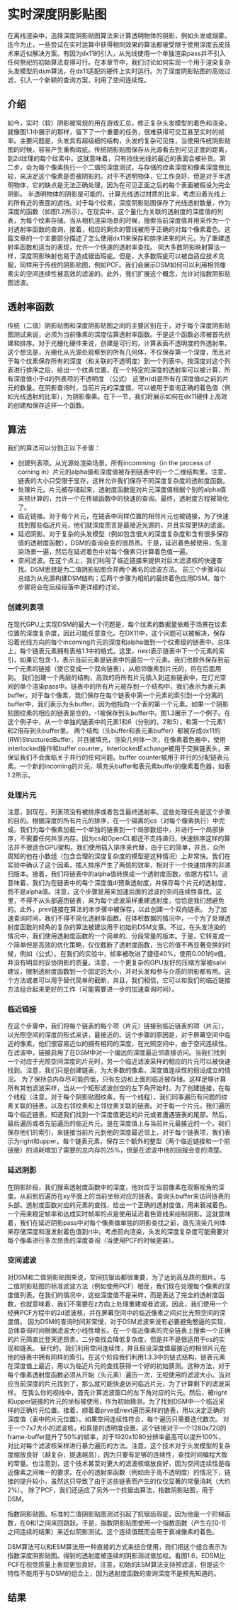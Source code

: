 # 实时深度阴影贴图

在离线渲染中，选择深度阴影贴图算法来计算透明物体的阴影，例如头发或烟雾。迄今为止，一些尝试在实时运算中获得相同效果的算法都被受限于使用深度去皮技术来近似解决方案。有因为dx11的引入，从光线使用一个单独渲染pass并不引入任何祭祀的初始算法变得可行。在本章节中，我们讨论如何实现一个用于渲染复杂头发模型的dsm算法，在dx11适配的硬件上实时运行。为了深度阴影贴图的高效过滤，引入一个新颖的查询方案，利用了空间连续性。

## 介绍

如今，实时（软）阴影被常规的用在游戏汇总，修正复杂头发模型的着色和渲染，就像图1.1中展示的那样，留下了一个重要的任务，很难获得可交互甚至实时的帧率。主要问题是，头发具有超级细的结构，头发的复杂可见性，当使用传统阴影贴图的时候，容易产生重构瑕疵。传统阴影贴图保存从光源看去到可见正面的距离，到2d纹理的每个纹素中。这就意味着，只有挡住光线的最近的表面会被补货。第二步，会为每个像素执行一个二值的深度测试，与存储的纹素深度和像素深度做比较，来决定这个像素是否被阴影的。对于不透明物体，它工作良好，但是对于半透明物体，它的缺点是无法正确处理，因为在可见正面之后的每个表面被假设为完全阴影。
半透明物体的阴影是可能的，计算光线透过材质的比率，考虑沿着光线上的所有近的表面的遮挡。对于每个纹素，深度阴影贴图保存了光线透射数量，作为深度的函数（如图1.2所示）。在现实中，这个量化为关联的透射度的深度值的列表，为每个纹素存储。当从相机渲染场景的时候，搜索当前深度值并用来作为一个对透射率函数的查询，接着，相应的剩余的管线被用于正确的对每个像素着色。这篇文章的一个主要部分描述了怎么使用dx11来保存和排序进来的片元，为了重建透射率函数和适当的表现，允许一个快速的透射率查找。
同大多数阴影映射算法一样，深度阴影映射也易于造成锯齿瑕疵。但是，大多数瑕疵可以被自适应技术克服，同样用于传统的阴影贴图，例如PCF。我们会展示DSM如何可以利用相邻像素尖的空间连续性被高效的滤波的。此外，我们扩展这个概念，允许对指数阴影贴图滤波。

## 透射率函数

传统（二值）阴影贴图和深度阴影贴图之间的主要区别在于，对于每个深度阴影贴图测试来说，必须为当前像素的深度估算透射率函数。于是这个函数必须被首先创建和排序。对于光栅化硬件来说，创建是可行的，计算表面不透明度的外透射率。这个想法是，光栅化从光源处观察到的所有几何体，不仅保存第一个深度，而且对于每个纹素保存所有的深度（和关联的不透明度）到一个列表中。按深度对这个列表进行排序之后，给出一个纹素位置，在一个特定的深度的透射率可以被计算，所有深度值小于d的列表项的不透明度
（公式）
这里n(d)是所有在深度值d之前的片元的数量。在阴影查询时，当前片元的深度值，可以被用于查询正确的着色值（例如光线透射的比率），为阴影像素。在下一节，我们将展示如何在dx11硬件上高效的创建和保存这样一个函数。

## 算法

我们的算法可以分割正以下步骤：

* 创建列表项。从光源处渲染场景。所有incomming（in the process of coming in）片元的alpha值和深度值被存到链表中的一个二维结构里。注意，链表的大小只受限于显存，这样允许我们保存不同深度复杂度的透射度函数。
* 处理片元。片元被存储起来，透射度函数是对片元深度值根据个别的alpha值来预计算的，允许一个在传输函数中的快速的查询。最终，透射度方程被简化了。
* 临近链接。对于每个片元，在链表中同样位置的相邻片元也被链接，为了快速找到那些临近片元，他们就深度而言是最接近光源的，并且实现更快的滤波。
* 延迟阴影。对于复杂的头发模型（例如包含很大的深度复杂度和含有很多保存值的透射度函数），DSM的查询会变的很昂贵。于是，延迟着色被使用，先渲染场景一遍，然后在延迟着色中对每个像素只计算着色值一遍。
* 空间滤波。在这个点上，我们利用了临近链接来提供对巨大滤波核的快速查找。DSM思想是为二值阴影贴图合并两个著名的滤波方法。
前三个步骤可以总结为从光源构建DSM结构；后两个步骤为相机的最终着色应用DSM。每个步骤将会在后续段落中更详细的讨论。

### 创建列表项

在现代GPU上实现DSM的最大一个问题是，每个纹素的数据量依赖于场景在纹素位置的深度复杂度，因此可能任意变化。在DX11中，这个问题可以被解决，保存沿着光线方向的每个incoming片元的深度和alpha值到一个纹素级的链表中。总体上，每个链表元素拥有表格1.1中的格式。这里，next表示链表中下一个元素的索引，如果它包含-1，表示当前元素是链表中的最后一个元素。我们也额外保存到前一个元素的链接（使它变成一个双向链表），从相邻像素到片元的，将在后面用到。
我们创建一个两层的结构，高效的将所有片元插入到这些链表中，在灯光空间的单个渲染pass中。链表中的所有片元被存到一个结构中，我们表示为表元素buffer。对于每个像素，我们保存在每个链表中第一个元素的索引到一个分离的buffer中，我们表示为头buffer，因为他指向一个表的第一个元素。如果一个阴影贴图纹素的相应的链表是空的，-1被保存到头buffer中。图1.3展示了一个例子。在这个例子中，从一个单独的链表中的元素1和6（分别的，2和5），和第一个元素1和2倍存到头buffer里。
两个结构（头buffer和表元素buffer）都被存成dx11的(RW)StructuredBuffer，并且被填充，渲染几何体一次，在像素着色器中，使用interlocked操作和buffer counter。InterlockedExchange被用于交换链表头，来保证我们不会面临关于并行的任何问题。buffer counter被用于并行的分配链表元素。一个新的incoming的片元，填充头buffer和表元素buffer的像素着色器，如表1.2所示。

### 处理片元

注意，到现在，列表项没有被排序或者包含最终透射率。这些处理任务是这个步骤的目的。根据深度的所有片元的排序，在一个隔离的cs（对每个像素执行）中完成。我们为每个像素加载一个单独的链表到一个局部数组中，并进行一个局部排序，不需要任何共享内存。因为cs和OpenCL都还不支持递归，快速排序这样的算法并不很适合GPU架构。我们使用插入排序来代替，由于它的简单，并且，众所周知的他在小数组（包含合理的深度复杂度的模型是这种情况）上非常快。我们在实验中确认了这个因素，插入排序产生了两倍的效率，相对于一个快速排序的非递归版本。接着，我们将链表中的alpha值转换成一个透射度函数，依据方程1.1。这意味着，我们为在链表中的每个深度值di预乘透射度，并保存每个片元的透射度，而不是alpha值。注意，这个步骤是用来加速后面的滤波的空间连续性查找。这里，不得不从头部遍历链表，来为每个滤波采样重建透射度，恰恰是我们想避免的。此外，prev链接在算法的本步骤中被保存，以此创建一个双向链表。
为了加速查询时间，我们不得不简化透射率函数。在体积数据的情况中，一个为了处理透射度函数的倾角的复杂的算法被建议用于初始的DSM文章。不过，在头发渲染的情况中，我们使用透射度函数的一个简单的、分段常量的版本。于是，它转变成一个简单但是高效的优化策略，仅仅截断了透射度函数，当它的值不再显著变换的时候，例如（公式）。在我们的实验中，帧率被改进了捷径40%，使用0.001的e值，并没有明显的妥协阴影的质量。注意，一个更复杂的GPU友好的压缩方案被salvi建议，限制透射度函数到一个固定的大小，并对头发和参与介质的阴影都有用。这个方法或者可以用于替代简单的截断，并且，我们相信，它可以和我们的临近链接方法组合起来更好的工作（可能需要进一步的加速查询时间）。

### 临近链接

在这个步骤中，我们将每个链表的每个项（片元）链接到临近链表的项（片元），以光照空间的深度的形式来讲，最接近的。这个步骤的原因是，对于屏幕空间中临近的像素，他们很容易近似的拥有相同的深度，在光照空间中，由于空间连续性。在滤波中，链接启用了在DSM中对一个偏远的深度最近邻直接访问。当我们找到一个对应于光照空间深度的片元时，另一个临近滤波采样的相应的片元可以被快速找到。注意，我们只是创建链表，为大多数的像素，深度值连续性的假设成立的情况。
为了保持总内存尽可能的低，只有左边和上面的临近被存储。这样足够计算所有其他滤波采样，当从一个矩形滤波创空的左下角开始时。为了创建链接，在每个线程（注意，对于每个阴影贴图纹素，有一个线程），我们同事遍历有问题的纹素关联的链表，以及右邻纹素和上邻纹素关联的链表。对于每一个片元，我们遍历每个临近链表，知道我们找到一个深度值更远的片元或者遭遇链表的尾部。然后，最后遍历或者先前遍历的临近片元，是在深度值上与当前片元最接近的一个。我们保存他们的索引，来链接当前片元到他的深度最近邻上，对于每个链表项，我们表示为right和upper。每个链表元素，保存三个额外的整型（两个临近链接和一个前链接）的消耗增加了需要的总内存的25%，但是在滤波中他的回报会变的清楚。


### 延迟阴影

在阴影阶段，我们搜索透射度函数中的深度，他对应于当前像素在观察视角的深度。从前到后遍历在xy平面上的当前坐标对应的链表。查询头buffer来访问链表的头部。透射度函数对应的元素的查找，给出一个正确的透射度值，用来衰减着色。
一个用来稳定帧率和达成实时帧率的点是使用延迟着色管线来绘制阴影。这就意味着，我们在延迟阴影pass中对每个像素做单独的阴影查找之前，首先渲染几何体来存储深度和漫发射着色值到rt中。考虑前向渲染，头发的深度复杂度可能需要对每个像素进行多次昂贵的深度查询（当使用PCF的时候更甚）。

### 空间滤波

对DSM和二值阴影贴图来说，空间抗锯齿都很重要，为了达到高品质的图片。与二值阴影贴图的标准滤波方法（例如使用PCF）相反，我们现在处理每个像素的深度值列表。在我们的情况中，这些深度值不是采样，而是表达了完全的透射度函数，也就意味着，我们不需要在z方向上处理重建或者滤波。因此，我们使用一个经典PCF方程中的2d滤波核，并在屏幕空间中的临近像素之间对比光照空间的深度值。
因为DSM的查询时间非常慢，对于DSM滤波来说有必要避免憨逼的实现，总体查询时间根据滤波大小线性增长。在一个临近像素的完全链表上搜索一个正确的片元简直比登天还昂贵。二分查找会降低复杂度，但是并不是很适用于cs的实现和链表。
替代的，我们利用空间连续性，并且假设深度值最接近的相邻片元在他的链表中拥有同样的索引。在这个阶段我们利用1.3.3中的链式结构，链表元素在深度值上最近，用以为临近片元的查找获得一个好的初始猜测。这种方法，对于每个像素透射度函数必须从开始（头元素）遍历一次，无视使用的滤波大小。当对应当前深度的片元找到了，那么就可能快速访问临近片元，为了计算剩下的滤波采样。
在我么你的视线中，首先计算滤波窗口的左下角对应的片元。然后，被right和upper链接的片元的坐标被使用，作为初始猜测，为了找到DSM中一个临近采样的正确片元位置。接着，顺着着prve或next遍历采样的链表，用以决定正确的深度值（表中的片元位置）。如果空间连续性符合，每个遍历只需要迭代数次。
对于一个7x7大小的滤波核，和真是的透明度设置，这个链接对于一个1280x720的frame-buffer提升了50%的帧率，对于1920x1080分辨率最高可以提升100%，对比对每个滤波核采样进行暴力遍历的方法。注意，这个技术对于头发模型的复杂度缩放良好（越复杂，提速越高），因为只要有足够的连续性，查找时间编程大致的常量。也注意到，这个技术甚至对更大的滤波核缩放良好，因为空间连续性是临近像素之间唯一的要求。在小的透射率函数（例如由于高不透明度）的情况下，链接的提升较小，虽然这只导致了由于这些链表而产生的仅仅显著的常量消耗（大约2%）。
除了PCF，我们还适应了另外一个抗锯齿算法，指数阴影贴图，用于DSM。

指数阴影贴图。标准的二值阴影贴图测试引起了抗锯齿瑕疵，因为他是一个阶梯函数，在0和1之间来回跳跃。于是，指数阴影贴图使用一个指数函数（产生在[0-1]之间连续的结果）来近似阴影测试。这个连续值既而会用于衰减像素的着色。

DSM算法可以和ESM算法用一种直接的方式来组合使用，我们把这个组合表示为指数深度阴影贴图。得到的透射度被连续的阴影测试值加权。看图1.6，EDSM比PCF在视觉质量上表现更加良好。注意，初始的ESM算法支持预滤波，但是这个特性不能用于与DSM的组合上，因为透射度函数的查询深度不是预先知道的。

## 结果
